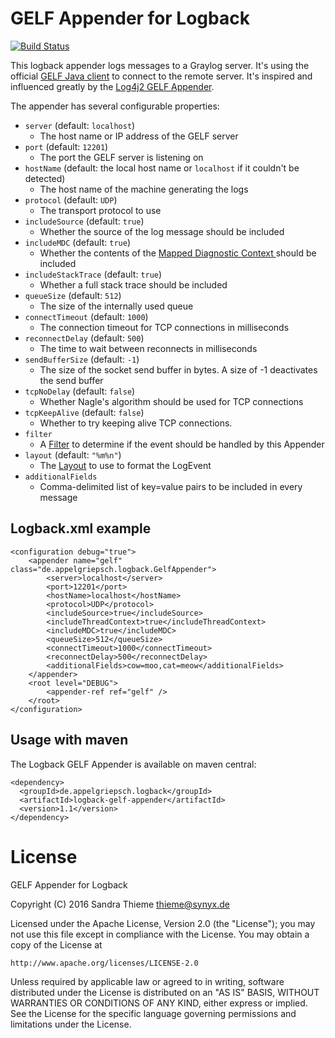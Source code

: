 # GELF Appender for Logback

[![Build Status](https://travis-ci.org/rkcpi/logback-gelf-appender.svg?branch=master)](https://travis-ci.org/rkcpi/logback-gelf-appender)

This logback appender logs messages to a Graylog server. It's using the official [GELF Java client](https://graylog2.github.io/gelfclient/) to connect to the remote server. It's inspired and influenced greatly by the [Log4j2 GELF Appender](http://graylog2.github.io/log4j2-gelf/).

The appender has several configurable properties:

* `server` (default: `localhost`)
  * The host name or IP address of the GELF server
* `port` (default: `12201`)
  * The port the GELF server is listening on
* `hostName` (default: the local host name or `localhost` if it couldn't be detected)
  * The host name of the machine generating the logs
* `protocol` (default: `UDP`)
  * The transport protocol to use
* `includeSource` (default: `true`)
  * Whether the source of the log message should be included
* `includeMDC` (default: `true`)
  * Whether the contents of the [Mapped Diagnostic Context ](http://logback.qos.ch/manual/mdc.html) should be included
* `includeStackTrace` (default: `true`)
  * Whether a full stack trace should be included
* `queueSize` (default: `512`)
  * The size of the internally used queue
* `connectTimeout` (default: `1000`)
  * The connection timeout for TCP connections in milliseconds
* `reconnectDelay` (default: `500`)
  * The time to wait between reconnects in milliseconds
* `sendBufferSize` (default: `-1`)
  * The size of the socket send buffer in bytes. A size of -1 deactivates the send buffer
* `tcpNoDelay` (default: `false`)
  * Whether Nagle's algorithm should be used for TCP connections
* `tcpKeepAlive` (default: `false`)
  * Whether to try keeping alive TCP connections.
* `filter`
  * A [Filter](http://logback.qos.ch/manual/filters.html) to determine if the event should be handled by this Appender
* `layout` (default: `"%m%n"`)
  * The [Layout](http://logback.qos.ch/manual/layouts.html) to use to format the LogEvent
* `additionalFields`
  * Comma-delimited list of key=value pairs to be included in every message

## Logback.xml example

    <configuration debug="true">    
        <appender name="gelf" class="de.appelgriepsch.logback.GelfAppender">
            <server>localhost</server>
            <port>12201</port>
            <hostName>localhost</hostName>
            <protocol>UDP</protocol>
            <includeSource>true</includeSource>
            <includeThreadContext>true</includeThreadContext>
            <includeMDC>true</includeMDC>
            <queueSize>512</queueSize>
            <connectTimeout>1000</connectTimeout>
            <reconnectDelay>500</reconnectDelay>
            <additionalFields>cow=moo,cat=meow</additionalFields>
        </appender>
        <root level="DEBUG">
            <appender-ref ref="gelf" />
        </root>
    </configuration>

## Usage with maven

The Logback GELF Appender is available on maven central:

    <dependency>
      <groupId>de.appelgriepsch.logback</groupId>
      <artifactId>logback-gelf-appender</artifactId>
      <version>1.1</version>
    </dependency>

# License

GELF Appender for Logback

Copyright (C) 2016 Sandra Thieme <thieme@synyx.de>

Licensed under the Apache License, Version 2.0 (the "License");
you may not use this file except in compliance with the License.
You may obtain a copy of the License at

    http://www.apache.org/licenses/LICENSE-2.0

Unless required by applicable law or agreed to in writing, software
distributed under the License is distributed on an "AS IS" BASIS,
WITHOUT WARRANTIES OR CONDITIONS OF ANY KIND, either express or implied.
See the License for the specific language governing permissions and
limitations under the License.
